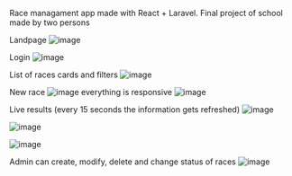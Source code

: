 Race managament app made with React + Laravel. Final project of school made by two persons

Landpage
![image](https://github.com/Biti-k/raceApp/assets/126298024/f2bc058c-c203-46b4-acaf-b8ff721f4c44)

Login
![image](https://github.com/Biti-k/raceApp/assets/126298024/5af62f56-dae8-4105-bc12-9e6bcd10c5b3)

List of races cards and filters
![image](https://github.com/Biti-k/raceApp/assets/126298024/d5959baf-7166-40e8-ba31-22e656499867)

New race
![image](https://github.com/Biti-k/raceApp/assets/126298024/e600d76a-4b68-4b38-b5a5-74ce06a6436d)
everything is responsive
![image](https://github.com/Biti-k/raceApp/assets/126298024/39bfc280-6fb5-4604-898b-7819f2f72c12)

Live results (every 15 seconds the information gets refreshed)
![image](https://github.com/Biti-k/raceApp/assets/126298024/e8b11138-8458-4563-99ff-45848747d67e)

![image](https://github.com/Biti-k/raceApp/assets/126298024/6addd490-fe18-466e-856d-cf813884168c)

![image](https://github.com/Biti-k/raceApp/assets/126298024/acb8dfa3-3154-41c5-a459-704d54a9b82f)

Admin can create, modify, delete and change status of races
![image](https://github.com/Biti-k/raceApp/assets/126298024/e370e04b-f1dc-4a72-806a-5464ee5ec1e5)



